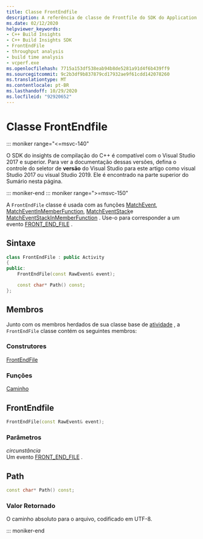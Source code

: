 ```yaml
---
title: Classe FrontEndfile
description: A referência de classe de Frontfile do SDK do Application insights do C++.
ms.date: 02/12/2020
helpviewer_keywords:
- C++ Build Insights
- C++ Build Insights SDK
- FrontEndFile
- throughput analysis
- build time analysis
- vcperf.exe
ms.openlocfilehash: 7715a153df538eab94b8de5281a91d4f6b439ff9
ms.sourcegitcommit: 9c2b3df9b837879cd17932ae9f61cdd142078260
ms.translationtype: MT
ms.contentlocale: pt-BR
ms.lasthandoff: 10/29/2020
ms.locfileid: "92920652"
---
```

# <a name="frontendfile-class"></a>Classe FrontEndfile

::: moniker range="<=msvc-140"

O SDK do insights de compilação do C++ é compatível com o Visual Studio 2017 e superior. Para ver a documentação dessas versões, defina o controle do seletor de **versão** do Visual Studio para este artigo como visual Studio 2017 ou visual Studio 2019. Ele é encontrado na parte superior do Sumário nesta página.

::: moniker-end
::: moniker range=">=msvc-150"

A `FrontEndFile` classe é usada com as funções [MatchEvent](../functions/match-event.md), [MatchEventInMemberFunction](../functions/match-event-in-member-function.md), [MatchEventStack](../functions/match-event-stack.md)e [MatchEventStackInMemberFunction](../functions/match-event-stack-in-member-function.md) . Use-o para corresponder a um evento [FRONT_END_FILE](../event-table.md#front-end-file) .

## <a name="syntax"></a>Sintaxe

```cpp
class FrontEndFile : public Activity
{
public:
    FrontEndFile(const RawEvent& event);

    const char* Path() const;
};
```

## <a name="members"></a>Membros

Junto com os membros herdados de sua classe base de [atividade](activity.md) , a `FrontEndFile` classe contém os seguintes membros:

### <a name="constructors"></a>Construtores

[FrontEndFile](#front-end-file)

### <a name="functions"></a>Funções

[Caminho](#path)

## <a name="frontendfile"></a><a name="front-end-file"></a> FrontEndfile

```cpp
FrontEndFile(const RawEvent& event);
```

### <a name="parameters"></a>Parâmetros

*circunstância*\
Um evento [FRONT_END_FILE](../event-table.md#front-end-file) .

## <a name="path"></a><a name="path"></a> Path

```cpp
const char* Path() const;
```

### <a name="return-value"></a>Valor Retornado

O caminho absoluto para o arquivo, codificado em UTF-8.

::: moniker-end
